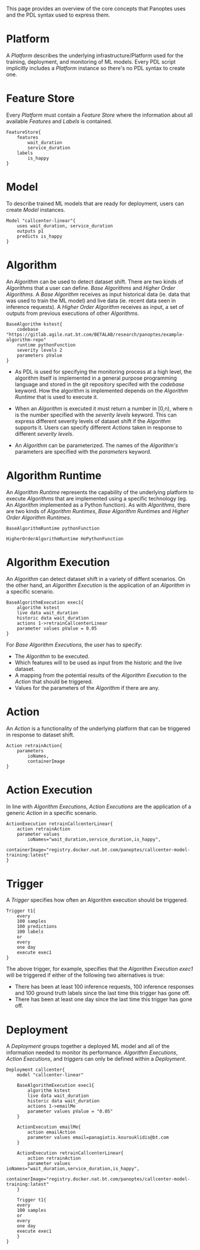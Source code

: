 This page provides an overview of the core concepts that Panoptes uses and the PDL syntax used to express them.

# Platform
A _Platform_ describes the underlying infrastructure/Platform used for the training, deployment, and monitoring of ML models. Every PDL script implicitly includes a _Platform_ instance so there's no PDL syntax to create one.

# Feature Store
Every _Platform_ must contain a _Feature Store_ where the information about all available _Features_ and _Labels_ is contained. 

```
FeatureStore{
	features
	    wait_duration
		service_duration
	labels 
	    is_happy
}
```

# Model
To describe trained ML models that are ready for deployment, users can create _Model_ instances.

```
Model "callcenter-linear"{
    uses wait_duration, service_duration
    outputs p1
    predicts is_happy
}
```


# Algorithm
An _Algorithm_ can be used to detect dataset shift. There are two kinds of _Algorithms_ that a user can define. _Base Algorithms_ and _Higher Order Algorithms_. A _Base Algorithm_ receives as input historical data (ie. data that was used to train the ML model) and live data (ie. recent data seen in inference requests). A _Higher Order Algorithm_ receives as input, a set of outputs from previous executions of other _Algorithms_.

```
BaseAlgorithm kstest{
	codebase "https://gitlab.agile.nat.bt.com/BETALAB/research/panoptes/example-algorithm-repo"
    runtime pythonFunction
    severity levels 2
    parameters pValue
}
```

- As PDL is used for specifying the monitoring process at a high level, the algorithm itself is implemented in a general purpose programming language and stored in the git repository specifed with the _codebase_ keyword. How the algorithm is implemented depends on the _Algorithm Runtime_ that is used to execute it.

- When an _Algorithm_ is executed it must return a number in [0,n), where n is the number specified with the _severity levels_ keyword. This can express different severity levels of dataset shift if the _Algorithm_ supports it. Users can specify different _Actions_ taken in response to different _severity levels_.

- An _Algorithm_ can be parameterized. The names of the _Algorithm's_ parameters are specified with the _parameters_ keyword.

# Algorithm Runtime
An _Algorithm Runtime_ represents the capability of the underlying platform to execute _Algorithms_ that are implemented using a specific technology (eg. An _Algorithm_ implemented as a Python function). As with _Algorithms_, there are two kinds of _Algorithm Runtimes_, _Base Algorithm Runtimes_ and _Higher Order Algorithm Runtimes_.

```
BaseAlgorithmRuntime pythonFunction
```

```
HigherOrderAlgorithmRuntime HoPythonFunction
```

# Algorithm Execution
An _Algorithm_ can detect dataset shift in a variety of diffent scenarios. On the other hand, an _Algorithm Execution_ is the application of an _Algorithm_ in a specific scenario. 

```
BaseAlgorithmExecution exec1{
    algorithm kstest
    live data wait_duration
    historic data wait_duration
    actions 1->retrainCallcenterLinear
    parameter values pValue = 0.05
}
```

For _Base Algorithm Executions_, the user has to specify:
- The _Algorithm_ to be executed.
- Which features will to be used as input from the historic and the live dataset.   
- A mapping from the potential results of the _Algorithm Execution_ to the _Action_ that should be triggered.
- Values for the parameters of the _Algorithm_ if there are any.

# Action
An _Action_ is a functionality of the underlying platform that can be triggered in response to dataset shift.

```
Action retrainAction{
    parameters
        ioNames,
        containerImage
}
```

# Action Execution
In line with _Algorithm Executions_, _Action Executions_ are the application of a generic _Action_ in a specific scenario.

```
ActionExecution retrainCallcenterLinear{
    action retrainAction
    parameter values
        ioNames="wait_duration,service_duration,is_happy",  
        containerImage="registry.docker.nat.bt.com/panoptes/callcenter-model-training:latest"
}
```
# Trigger
A _Trigger_ specifies how often an Algorithm execution should be triggered.

```
Trigger t1{
	every
	100 samples
    100 predictions
    100 labels
	or
	every
	one day
	execute exec1
}
```
The above trigger, for example, specifies that the _Algorithm Execution_ *exec1* will be triggered if either of the following two alternatives is true:
- There has been at least 100 inference requests, 100 inference responses and 100 ground truth labels since the last time this trigger has gone off.
- There has been at least one day since the last time this trigger has gone off.

# Deployment
A _Deployment_ groups together a deployed ML model and all of the information needed to monitor its performance. _Algorithm Executions_, _Action Executions_, and _triggers_ can only be defined within a _Deployment_.

```
Deployment callcenter{
	model "callcenter-linear"
	
	BaseAlgorithmExecution exec1{
		algorithm kstest
		live data wait_duration
		historic data wait_duration
		actions 1->emailMe
		parameter values pValue = "0.05"
	}
	
	ActionExecution emailMe{
		action emailAction
		parameter values email=panagiotis.kourouklidis@bt.com
	}
	
	ActionExecution retrainCallcenterLinear{
	    action retrainAction
	    parameter values ioNames="wait_duration,service_duration,is_happy",  
	        containerImage="registry.docker.nat.bt.com/panoptes/callcenter-model-training:latest"
	}
	
	Trigger t1{
	every
	100 samples
	or
	every
	one day
	execute exec1
	}
}
```